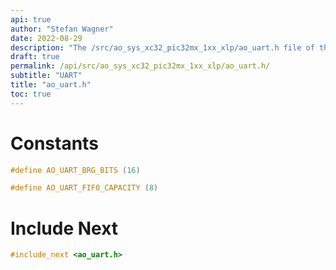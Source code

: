 ```yaml
---
api: true
author: "Stefan Wagner"
date: 2022-08-29
description: "The /src/ao_sys_xc32_pic32mx_1xx_xlp/ao_uart.h file of the ao real-time operating system."
draft: true
permalink: /api/src/ao_sys_xc32_pic32mx_1xx_xlp/ao_uart.h/
subtitle: "UART"
title: "ao_uart.h"
toc: true
---
```


# Constants

```c
#define AO_UART_BRG_BITS (16)
```

```c
#define AO_UART_FIFO_CAPACITY (8)
```

# Include Next

```c
#include_next <ao_uart.h>
```
